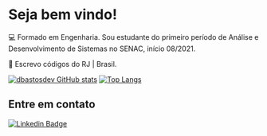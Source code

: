 # Seja bem vindo!

:computer:  Formado em Engenharia. Sou estudante do primeiro período de Análise e Desenvolvimento de Sistemas no SENAC, início 08/2021.  

:house_with_garden:  Escrevo códigos do RJ | Brasil.

[![dbastosdev GitHub stats](https://github-readme-stats.vercel.app/api?username=dbastosdev)](https://github.com/dbastosdev/github-readme-stats)
[![Top Langs](https://github-readme-stats.vercel.app/api/top-langs/?username=dbastosdev&layout=compact)](https://github.com/dbastosdev/github-readme-stats)

## Entre em contato

[![Linkedin Badge](https://img.shields.io/badge/-LinkedIn-blue?style=flat-square&logo=Linkedin&logoColor=white&link=https://www.linkedin.com/in/douglas-b-5a7413219/)]( https://www.linkedin.com/in/douglas-b-5a7413219/)

